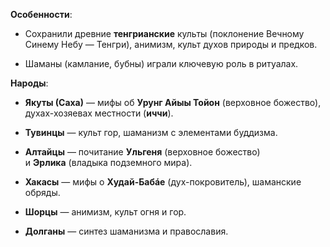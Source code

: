 **Особенности**:

- Сохранили древние **тенгрианские** культы (поклонение Вечному Синему Небу — Тенгри), анимизм, культ духов природы и предков.
    
- Шаманы (камлание, бубны) играли ключевую роль в ритуалах.
    

**Народы**:

- **Якуты (Саха)** — мифы об **Урунг Айыы Тойон** (верховное божество), духах-хозяевах местности (**иччи**).
    
- **Тувинцы** — культ гор, шаманизм с элементами буддизма.
    
- **Алтайцы** — почитание **Ульгеня** (верховное божество) и **Эрлика** (владыка подземного мира).
    
- **Хакасы** — мифы о **Худай-Бабáе** (дух-покровитель), шаманские обряды.
    
- **Шорцы** — анимизм, культ огня и гор.
    
- **Долганы** — синтез шаманизма и православия.